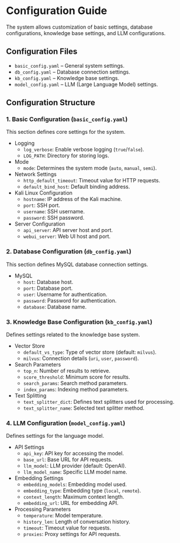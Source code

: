 # Configuration Guide

The system allows customization of basic settings, database configurations, knowledge base settings, and LLM configurations.

## Configuration Files

- `basic_config.yaml` – General system settings.
- `db_config.yaml` – Database connection settings.
- `kb_config.yaml` – Knowledge base settings.
- `model_config.yaml` – LLM (Large Language Model) settings.

## Configuration Structure

### 1. Basic Configuration (`basic_config.yaml`)

This section defines core settings for the system.

- Logging
  - `log_verbose`: Enable verbose logging (`true`/`false`).
  - `LOG_PATH`: Directory for storing logs.
- Mode
  - `mode`: Determines the system mode (`auto`, `manual`, `semi`).
- Network Settings
  - `http_default_timeout`: Timeout value for HTTP requests.
  - `default_bind_host`: Default binding address.
- Kali Linux Configuration
  - `hostname`: IP address of the Kali machine.
  - `port`: SSH port.
  - `username`: SSH username.
  - `password`: SSH password.
- Server Configuration
  - `api_server`: API server host and port.
  - `webui_server`: Web UI host and port.

### 2. Database Configuration (`db_config.yaml`)

This section defines MySQL database connection settings.

- MySQL
  - `host`: Database host.
  - `port`: Database port.
  - `user`: Username for authentication.
  - `password`: Password for authentication.
  - `database`: Database name.

### 3. Knowledge Base Configuration (`kb_config.yaml`)

Defines settings related to the knowledge base system.

- Vector Store
  - `default_vs_type`: Type of vector store (default: `milvus`).
  - `milvus`: Connection details (`uri`, `user`, `password`).
- Search Parameters
  - `top_n`: Number of results to retrieve.
  - `score_threshold`: Minimum score for results.
  - `search_params`: Search method parameters.
  - `index_params`: Indexing method parameters.
- Text Splitting
  - `text_splitter_dict`: Defines text splitters used for processing.
  - `text_splitter_name`: Selected text splitter method.

### 4. LLM Configuration (`model_config.yaml`)

Defines settings for the language model.

- API Settings
  - `api_key`: API key for accessing the model.
  - `base_url`: Base URL for API requests.
  - `llm_model`: LLM provider (default: OpenAI).
  - `llm_model_name`: Specific LLM model name.
- Embedding Settings
  - `embedding_models`: Embedding model used.
  - `embedding_type`: Embedding type (`local`, `remote`).
  - `context_length`: Maximum context length.
  - `embedding_url`: URL for embedding API.
- Processing Parameters
  - `temperature`: Model temperature.
  - `history_len`: Length of conversation history.
  - `timeout`: Timeout value for requests.
  - `proxies`: Proxy settings for API requests.


